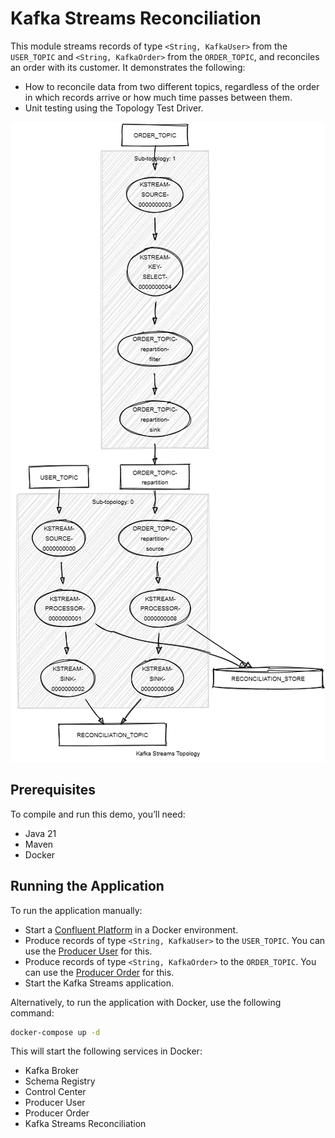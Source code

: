 # Kafka Streams Reconciliation

This module streams records of type `<String, KafkaUser>` from the `USER_TOPIC` and `<String, KafkaOrder>` from the `ORDER_TOPIC`, and reconciles an order with its customer.
It demonstrates the following:

- How to reconcile data from two different topics, regardless of the order in which records arrive or how much time passes between them.
- Unit testing using the Topology Test Driver.

![topology.png](topology.png)

## Prerequisites

To compile and run this demo, you’ll need:

- Java 21
- Maven
- Docker

## Running the Application

To run the application manually:

- Start a [Confluent Platform](https://docs.confluent.io/platform/current/quickstart/ce-docker-quickstart.html#step-1-download-and-start-cp) in a Docker environment.
- Produce records of type `<String, KafkaUser>` to the `USER_TOPIC`. You can use the [Producer User](../specific-producers/kafka-streams-producer-user) for this.
- Produce records of type `<String, KafkaOrder>` to the `ORDER_TOPIC`. You can use the [Producer Order](../specific-producers/kafka-streams-producer-order) for this.
- Start the Kafka Streams application.

Alternatively, to run the application with Docker, use the following command:

```bash
docker-compose up -d
```

This will start the following services in Docker:

- Kafka Broker
- Schema Registry
- Control Center
- Producer User
- Producer Order
- Kafka Streams Reconciliation
